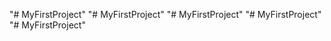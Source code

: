 "# MyFirstProject" 
"# MyFirstProject" 
"# MyFirstProject" 
"# MyFirstProject" 
"# MyFirstProject" 
